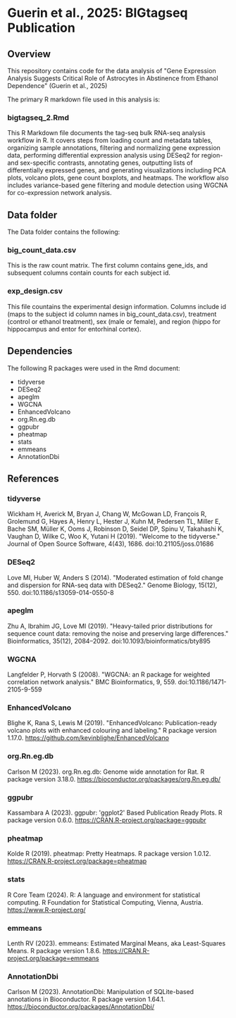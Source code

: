 # Guerin et al., 2025: BIGtagseq Publication
## Overview
This repository contains code for the data analysis of "Gene Expression Analysis Suggests Critical Role of Astrocytes in Abstinence from Ethanol Dependence" (Guerin et al., 2025)

The primary R markdown file used in this analysis is: 

### bigtagseq_2.Rmd

This R Markdown file documents the tag-seq bulk RNA-seq analysis workflow in R. It covers steps from loading count and metadata tables, organizing sample annotations, filtering and normalizing gene expression data, performing differential expression analysis using DESeq2 for region- and sex-specific contrasts, annotating genes, outputting lists of differentially expressed genes, and generating visualizations including PCA plots, volcano plots, gene count boxplots, and heatmaps. The workflow also includes variance-based gene filtering and module detection using WGCNA for co-expression network analysis.

## Data folder

The Data folder contains the following: 

### big_count_data.csv

This is the raw count matrix. The first column contains gene_ids, and subsequent columns contain counts for each subject id. 

### exp_design.csv

This file countains the experimental design information. Columns include id (maps to the subject id column names in big_count_data.csv), treatment (control or ethanol treatment), sex (male or female), and region (hippo for hippocampus and entor for entorhinal cortex). 

## Dependencies 
The following R packages were used in the Rmd document: 
- tidyverse
- DESeq2
- apeglm
- WGCNA
- EnhancedVolcano
- org.Rn.eg.db
- ggpubr
- pheatmap
- stats
- emmeans
- AnnotationDbi

## References
### tidyverse

Wickham H, Averick M, Bryan J, Chang W, McGowan LD, François R, Grolemund G, Hayes A, Henry L, Hester J, Kuhn M, Pedersen TL, Miller E, Bache SM, Müller K, Ooms J, Robinson D, Seidel DP, Spinu V, Takahashi K, Vaughan D, Wilke C, Woo K, Yutani H (2019). "Welcome to the tidyverse." Journal of Open Source Software, 4(43), 1686. doi:10.21105/joss.01686

### DESeq2

Love MI, Huber W, Anders S (2014). "Moderated estimation of fold change and dispersion for RNA-seq data with DESeq2." Genome Biology, 15(12), 550. doi:10.1186/s13059-014-0550-8

### apeglm

Zhu A, Ibrahim JG, Love MI (2019). "Heavy-tailed prior distributions for sequence count data: removing the noise and preserving large differences." Bioinformatics, 35(12), 2084–2092. doi:10.1093/bioinformatics/bty895

### WGCNA

Langfelder P, Horvath S (2008). "WGCNA: an R package for weighted correlation network analysis." BMC Bioinformatics, 9, 559. doi:10.1186/1471-2105-9-559

### EnhancedVolcano

Blighe K, Rana S, Lewis M (2019). "EnhancedVolcano: Publication-ready volcano plots with enhanced colouring and labeling." R package version 1.17.0. https://github.com/kevinblighe/EnhancedVolcano

### org.Rn.eg.db

Carlson M (2023). org.Rn.eg.db: Genome wide annotation for Rat. R package version 3.18.0. https://bioconductor.org/packages/org.Rn.eg.db/

### ggpubr

Kassambara A (2023). ggpubr: 'ggplot2' Based Publication Ready Plots. R package version 0.6.0. https://CRAN.R-project.org/package=ggpubr

### pheatmap

Kolde R (2019). pheatmap: Pretty Heatmaps. R package version 1.0.12. https://CRAN.R-project.org/package=pheatmap

### stats

R Core Team (2024). R: A language and environment for statistical computing. R Foundation for Statistical Computing, Vienna, Austria. https://www.R-project.org/

### emmeans

Lenth RV (2023). emmeans: Estimated Marginal Means, aka Least-Squares Means. R package version 1.8.6. https://CRAN.R-project.org/package=emmeans

### AnnotationDbi

Carlson M (2023). AnnotationDbi: Manipulation of SQLite-based annotations in Bioconductor. R package version 1.64.1. https://bioconductor.org/packages/AnnotationDbi/

